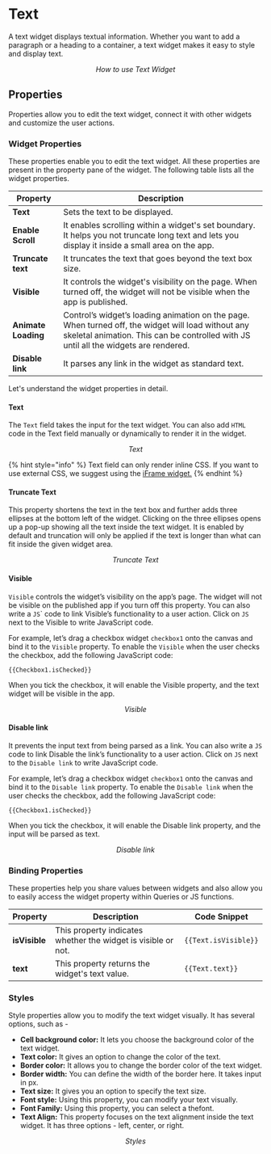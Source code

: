 # Text

A text widget displays textual information. Whether you want to add a paragraph or a heading to a container, a text widget makes it easy to style and display text.

<figure>
  <object data="https://www.youtube.com/embed/-anmDHXDScQ?autoplay=0" width='860px' height='515px'></object> 
  <figcaption align="center"><i>How to use Text Widget</i></figcaption>
</figure>

## Properties

Properties allow you to edit the text widget, connect it with other widgets and customize the user actions.

### Widget Properties

These properties enable you to edit the text widget. All these properties are present in the property pane of the widget. The following table lists all the widget properties.

| Property            | Description                                                                                                                                                                                |
| ------------------- | ------------------------------------------------------------------------------------------------------------------------------------------------------------------------------------------ |
| **Text**            | Sets the text to be displayed.                                                                                                                                                             |
| **Enable Scroll**   | It enables scrolling within a widget's set boundary. It helps you not truncate long text and lets you display it inside a small area on the app.                                           |
| **Truncate text**   | It truncates the text that goes beyond the text box size.                                                                                                                                  |
| **Visible**         | It controls the widget's visibility on the page. When turned off, the widget will not be visible when the app is published.                                                                |
| **Animate Loading** | Control’s widget’s loading animation on the page. When turned off, the widget will load without any skeletal animation. This can be controlled with JS until all the widgets are rendered. |
| **Disable link**    | It parses any link in the widget as standard text.                                                                                                                                         |

Let's understand the widget properties in detail.

#### Text

The `Text` field takes the input for the text widget. You can also add `HTML` code in the Text field manually or dynamically to render it in the widget.

<figure>
  <object data="https://www.youtube.com/embed/jIOajSSe6vI?autoplay=0" width='860px' height='515px'></object> 
  <figcaption align="center"><i>Text</i></figcaption>
</figure>

{% hint style="info" %}
Text field can only render inline CSS. If you want to use external CSS, we suggest using the [iFrame widget.](iframe.md)
{% endhint %}

#### Truncate Text

This property shortens the text in the text box and further adds three ellipses at the bottom left of the widget. Clicking on the three ellipses opens up a pop-up showing all the text inside the text widget. It is enabled by default and truncation will only be applied if the text is longer than what can fit inside the given widget area.

<figure>
  <object data="https://www.youtube.com/embed/Pex6RAyeHso?autoplay=0" width='860px' height='515px'></object> 
  <figcaption align="center"><i>Truncate Text</i></figcaption>
</figure>

#### Visible

`Visible` controls the widget’s visibility on the app’s page. The widget will not be visible on the published app if you turn off this property. You can also write a `JS`\` code to link Visible’s functionality to a user action. Click on `JS` next to the Visible to write JavaScript code.

For example, let’s drag a checkbox widget `checkbox1` onto the canvas and bind it to the `Visible` property. To enable the `Visible` when the user checks the checkbox, add the following JavaScript code:

```
{{Checkbox1.isChecked}}
```

When you tick the checkbox, it will enable the Visible property, and the text widget will be visible in the app.

<figure>
  <object data="https://www.youtube.com/embed/NBDZVBKX4jM?autoplay=0" width='860px' height='515px'></object> 
  <figcaption align="center"><i>Visible</i></figcaption>
</figure>

#### Disable link

It prevents the input text from being parsed as a link. You can also write a `JS` code to link Disable the link’s functionality to a user action. Click on `JS` next to the `Disable link` to write JavaScript code.

For example, let’s drag a checkbox widget `checkbox1` onto the canvas and bind it to the `Disable link` property. To enable the `Disable link` when the user checks the checkbox, add the following JavaScript code:

```
{{Checkbox1.isChecked}}
```

When you tick the checkbox, it will enable the Disable link property, and the input will be parsed as text.

<figure>
  <object data="https://www.youtube.com/embed/bmPk0arvZQM?autoplay=0" width='860px' height='515px'></object> 
  <figcaption align="center"><i>Disable link</i></figcaption>
</figure>


### Binding Properties

These properties help you share values between widgets and also allow you to easily access the widget property within Queries or JS functions.

| Property      | Description                                                   | Code Snippet         |
| ------------- | ------------------------------------------------------------- | -------------------- |
| **isVisible** | This property indicates whether the widget is visible or not. | `{{Text.isVisible}}` |
| **text**      | This property returns the widget's text value.                | `{{Text.text}}`      |

### Styles

Style properties allow you to modify the text widget visually. It has several options, such as -

* **Cell background color:** It lets you choose the background color of the text widget.
* **Text color:** It gives an option to change the color of the text.
* **Border color:** It allows you to change the border color of the text widget.
* **Border width:** You can define the width of the border here. It takes input in px.
* **Text size:** It gives you an option to specify the text size.
* **Font style:** Using this property, you can modify your text visually.
* **Font Family:** Using this property, you can select a thefont.
* **Text Align:** This property focuses on the text alignment inside the text widget. It has three options - left, center, or right.

<figure>
  <object data="https://www.youtube.com/embed/kXkGfzGSxYA?autoplay=0" width='860px' height='515px'></object> 
  <figcaption align="center"><i>Styles</i></figcaption>
</figure>

